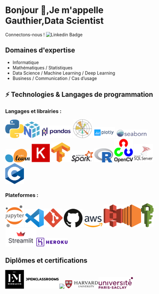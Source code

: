 # Bonjour 👋,Je m'appelle Gauthier,Data Scientist
Connectons-nous ! 
![Linkedin Badge](https://img.shields.io/badge/-Gauthier-blue?style=flat-square&logo=Linkedin&logoColor=white&link=https://www.linkedin.com/in/gauthier-rault)


## Domaines d'expertise
- Informatique
- Mathématiques / Statistiques
- Data Science / Machine Learning / Deep Learning
- Business / Communication / Cas d’usage


## ⚡ Technologies & Langages de programmation
### Langages et librairies : 
<img src = './logo/python.svg' width='60'/><img src = './logo/numpy.svg' width='50'/> <img src = './logo/pandas.svg' width='100'/> <img src = './logo/matplotlib.svg' width='60'/> <img src = './logo/plotly.svg' width='70'/> <img src = './logo/seaborn.svg' width='100'/> <img src = './logo/scikit-learn.svg' width='80'/> <img src = './logo/keras.svg' width='60'/> <img src = './logo/tensorflow.svg' width='60'/>   <img src = './logo/apache-spark.svg' width='70'/> 
<img src = './logo/r-lang.svg' width='60'/>  <img src = './logo/opencv.svg' width='60'/> <img src = './logo/microsoft-sql-server-logo-svgrepo-com.svg' width='60'/> <img src = './logo/C.svg' width='60'/> 


### Plateformes : 
<img src = './logo/jupyter.svg' width='60'/> <img src = './logo/visual-studio-code.svg' width='60'/><img src = './logo/git-icon.svg' width='60'/> <img src = './logo/github-icon.svg' width='60'/> 
<img src = './logo/aws.svg' width='60'/> <img src = './logo/aws-s3.svg' width='60'/><img src = './logo/aws-ec2.svg' width='60'/><img src = './logo/aws-iam.svg' width='40'/>
<img src = './logo/streamlit.svg' width='100'/><img src = './logo/heroku.svg' width='100'/>

## Diplômes et certifications
 <img src = './logo/em.svg' width='60'/> <img src = './logo/OC.svg' width='110'/><img src = './logo/CentraleSupélec.svg' width='110'/><img src = './logo/Harvard.svg' width='110'/><img src = './logo/Paris-Saclay.svg' width='110'/>
